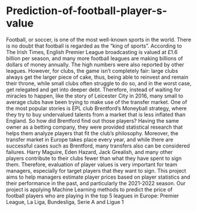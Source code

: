 # Prediction-of-football-player-s-value
Football, or soccer, is one of the most well-known sports in the world. There is no doubt that football
is regarded as the “king of sports”. According to The Irish Times, English Premier League
broadcasting is valued at £1.6 billion per season, and many more football leagues are making billions
of dollars of money annually. The high numbers were also reported by other leagues. However, for
clubs, the game isn’t completely fair: large clubs always get the larger piece of cake, thus, being able
to reinvest and remain their throne, while small clubs often struggle to do so, and in the worst case, get
relegated and get into deeper debt. Therefore, instead of waiting for miracles to happen, like the story
of Leicester City in 2016, many small to average clubs have been trying to make use of the transfer
market. One of the most popular stories is EPL club Brentford’s Moneyball strategy, where they try to
buy undervalued talents from a market that is less inflated than England.
So how did Brentford find out those players? Having the same owner as a betting company, they were
provided statistical research that helps them analyze players that fit the club’s philosophy. Moreover,
the transfer market in Europe takes place every year, and while there are successful cases such as
Brentford, many transfers also can be considered failures. Harry Maguire, Eden Hazard, Jack Grealish,
and many other players contribute to their clubs fewer than what they have spent to sign them.
Therefore, evaluation of player values is very important for team managers, especially for target
players that they want to sign. This project aims to help managers estimate player prices based on
player statistics and their performance in the past, and particularly the 2021-2022 season. Our project
is applying Machine Learning methods to predict the price of football players who are playing in the
top 5 leagues in Europe: Premier League, La Liga, Bundesliga, Serie A and Ligue 1
